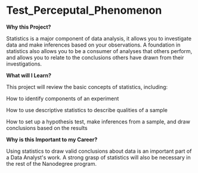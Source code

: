 # Test_Perceputal_Phenomenon


**Why this Project?**

Statistics is a major component of data analysis, it allows you to investigate data and make inferences based on your observations. 
A foundation in statistics also allows you to be a consumer of analyses that others perform, and allows you to relate to the 
conclusions others have drawn from their investigations.

**What will I Learn?**

This project will review the basic concepts of statistics, including:

How to identify components of an experiment

How to use descriptive statistics to describe qualities of a sample

How to set up a hypothesis test, make inferences from a sample, and draw conclusions based on the results

**Why is this Important to my Career?**

Using statistics to draw valid conclusions about data is an important part of a Data Analyst's work. 
A strong grasp of statistics will also be necessary in the rest of the Nanodegree program.
